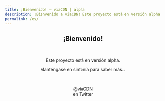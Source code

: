 ```yaml
---
title: ¡Bienvenido! – viaCDN | αlpha
description: ¡Bienvenido a viaCDN! Este proyecto está en versión alpha. Manténgase en sintonía para saber más...
permalink: /es/
---
```


<center>
<h2>¡Bienvenido!</h2>
<br/>
<p>Este proyecto está en versión alpha.</p>
<p>Manténgase en sintonía para saber más...</p>
<br/>
<p><a href="https://twitter.com/viaCDN" target="_blank">@viaCDN</a> <br/>en Twitter</p>
<br/>
<br/>
</center>
